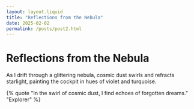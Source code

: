 ```yaml
---
layout: layout.liquid
title: "Reflections from the Nebula"
date: 2025-02-02
permalink: /posts/post2.html
---
```


# Reflections from the Nebula

As I drift through a glittering nebula, cosmic dust swirls and refracts starlight, painting the cockpit in hues of violet and turquoise.

<!-- AI model: ChatGPT; Prompt: "Generate a reflective blog entry by a lone interstellar explorer as they traverse a nebula" -->

{% quote "In the swirl of cosmic dust, I find echoes of forgotten dreams." "Explorer" %}
